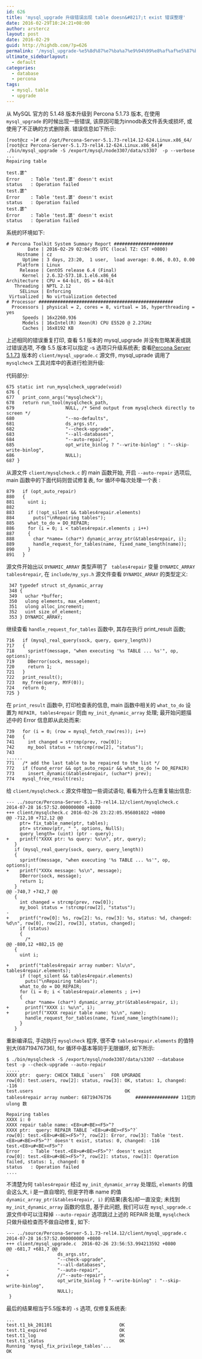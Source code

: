 ```yaml
---
id: 626
title: 'mysql_upgrade 升级错误出现 table doesn&#8217;t exist 错误整理'
date: 2016-02-29T10:24:21+08:00
author: arstercz
layout: post
date: 2016-02-29
guid: http://highdb.com/?p=626
permalink: '/mysql_upgrade-%e5%8d%87%e7%ba%a7%e9%94%99%e8%af%af%e5%87%ba%e7%8e%b0-table-doesnt-exist-%e9%94%99%e8%af%af%e6%95%b4%e7%90%86/'
ultimate_sidebarlayout:
  - default
categories:
  - database
  - percona
tags:
  - mysql，table
  - upgrade
---
```

从 MySQL 官方的 5.1.48 版本升级到 Percona 5.1.73 版本, 在使用 `mysql_upgrade` 的时候出现一些错误, 该原因可能为innodb表文件丢失或损坏, 或使用了不正确的方式删除表. 错误信息如下所示:
```
[root@cz ~]# cd /opt/Percona-Server-5.1.73-rel14.12-624.Linux.x86_64/
[root@cz Percona-Server-5.1.73-rel14.12-624.Linux.x86_64]# ./bin/mysql_upgrade -S /export/mysql/node3307/data/s3307  -p --verbose
...
Repairing table

test.蔢^
Error    : Table 'test.蔢' doesn't exist
status   : Operation failed
test.蔢^
Error    : Table 'test.蔢' doesn't exist
status   : Operation failed
test.蔢^
Error    : Table 'test.蔢' doesn't exist
status   : Operation failed
```

系统的环境如下:
```
# Percona Toolkit System Summary Report ######################
        Date | 2016-02-29 02:04:05 UTC (local TZ: CST +0800)
    Hostname | cz
      Uptime | 3 days, 23:20,  1 user,  load average: 0.06, 0.03, 0.00
    Platform | Linux
     Release | CentOS release 6.4 (Final)
      Kernel | 2.6.32-573.18.1.el6.x86_64
Architecture | CPU = 64-bit, OS = 64-bit
   Threading | NPTL 2.12
     SELinux | Enforcing
 Virtualized | No virtualization detected
# Processor ##################################################
  Processors | physical = 2, cores = 8, virtual = 16, hyperthreading = yes
      Speeds | 16x2260.936
      Models | 16xIntel(R) Xeon(R) CPU E5520 @ 2.27GHz
      Caches | 16x8192 KB
```

上述相同的错误重复打印, 查看 5.1 版本的 mysql_upgrade 并没有忽略某表或跳过错误选项, 不像 5.5 版本可以指定 -s 选项只升级系统表; 查看[Percona Server 5.1.73](https://www.percona.com/downloads/Percona-Server-5.1/Percona-Server-5.1.73-rel14.12/source/Percona-Server-5.1.73-rel14.12.tar.gz) 版本的 `client/mysql_upgrade.c` 源文件, mysql_uprade 调用了 `mysqlcheck` 工具对库中的表进行检测升级: 

代码部分:
```
675 static int run_mysqlcheck_upgrade(void)
676 {
677   print_conn_args("mysqlcheck");
678   return run_tool(mysqlcheck_path,
679                   NULL, /* Send output from mysqlcheck directly to screen */
680                   "--no-defaults",
681                   ds_args.str,
682                   "--check-upgrade",
683                   "--all-databases",
684                   "--auto-repair",
685                   opt_write_binlog ? "--write-binlog" : "--skip-write-binlog",
686                   NULL);
687 }
```

从源文件 `client/mysqlcheck.c` 的 main 函数开始, 开启 `--auto-repair` 选项后, main 函数中的下面代码则尝试修复表, for 循环中每次处理一个表 :
```
879   if (opt_auto_repair)
880   {
881     uint i;
882 
883     if (!opt_silent && tables4repair.elements)
884       puts("\nRepairing tables");
885     what_to_do = DO_REPAIR;
886     for (i = 0; i < tables4repair.elements ; i++)
887     {
888       char *name= (char*) dynamic_array_ptr(&tables4repair, i);
889       handle_request_for_tables(name, fixed_name_length(name));
890     }
891   }
```

源文件开始出以 `DYNAMIC_ARRAY` 类型声明了 ` tables4repair` 变量 `DYNAMIC_ARRAY tables4repair`, 在 `include/my_sys.h` 源文件查看 `DYNAMIC_ARRAY` 的类型定义:
```
 347 typedef struct st_dynamic_array
 348 {
 349   uchar *buffer;
 350   ulong elements, max_element;
 351   ulong alloc_increment;
 352   uint size_of_element;
 353 } DYNAMIC_ARRAY;
```

继续查看 `handle_request_for_tables` 函数中, 其存在执行 print_result 函数;
```
716   if (mysql_real_query(sock, query, query_length))
717   {
718     sprintf(message, "when executing '%s TABLE ... %s'", op, options);
719     DBerror(sock, message);
720     return 1;
721   }
722   print_result();
723   my_free(query, MYF(0));
724   return 0;
725 }
```

在 `print_result` 函数中, 打印检查表的信息, main 函数中相关的 `what_to_do` 设置为 `REPAIR, tables4repair` 则由 `my_init_dynamic_array` 处理; 最开始问题描述中的 Error 信息即从此处而来:
```
739   for (i = 0; (row = mysql_fetch_row(res)); i++)
740   {
741     int changed = strcmp(prev, row[0]);
742     my_bool status = !strcmp(row[2], "status");
743 
......
771   /* add the last table to be repaired to the list */
772   if (found_error && opt_auto_repair && what_to_do != DO_REPAIR)
773     insert_dynamic(&tables4repair, (uchar*) prev);
774   mysql_free_result(res);
```


给 `client/mysqlcheck.c` 源文件增加一些调试语句, 看看为什么在重复输出信息:
```
--- ../source/Percona-Server-5.1.73-rel14.12/client/mysqlcheck.c	2014-07-28 16:57:52.000000000 +0800
+++ client/mysqlcheck.c	2016-02-26 23:22:05.956801022 +0800
@@ -712,10 +712,12 @@
     ptr= fix_table_name(ptr, tables);
     ptr= strxmov(ptr, " ", options, NullS);
     query_length= (uint) (ptr - query);
+    printf("XXXX ptr: %s query: %s\n", ptr, query);
   }
   if (mysql_real_query(sock, query, query_length))
   {
     sprintf(message, "when executing '%s TABLE ... %s'", op, options);
+    printf("XXXx message: %s\n", message);
     DBerror(sock, message);
     return 1;
   }
@@ -740,7 +742,7 @@
   {
     int changed = strcmp(prev, row[0]);
     my_bool status = !strcmp(row[2], "status");
-
+    printf("row[0]: %s, row[2]: %s, row[3]: %s, status: %d, changed: %d\n", row[0], row[2], row[3], status, changed);
     if (status)
     {
       /*
@@ -880,12 +882,15 @@
   {
     uint i;
 
+    printf("tables4repair array number: %lu\n", tables4repair.elements);
     if (!opt_silent && tables4repair.elements)
       puts("\nRepairing tables");
     what_to_do = DO_REPAIR;
     for (i = 0; i < tables4repair.elements ; i++)
     {
       char *name= (char*) dynamic_array_ptr(&tables4repair, i);
+      printf("XXXX i: %u\n", i);
+      printf("XXXX repair table name: %s\n", name);
       handle_request_for_tables(name, fixed_name_length(name));
     }
   }
```

重新编译后, 手动执行 `mysqlcheck` 程序, 很不幸 `tables4repair.elements` 的值特别大(68719476736), for 循环中基本等同于无限循环, 如下所示:
```
$ ./bin/mysqlcheck -S /export/mysql/node3307/data/s3307 --database test -p --check-upgrade --auto-repair
.....
XXXX ptr:  query: CHECK TABLE `users`  FOR UPGRADE
row[0]: test.users, row[2]: status, row[3]: OK, status: 1, changed: -116
test.users                                  OK
tables4repair array number: 68719476736         ################ 11位的 ulong 数

Repairing tables
XXXX i: 0
XXXX repair table name: <E8>u#<BE><F5>^?
XXXX ptr:  query: REPAIR TABLE `<E8>u#<BE><F5>^?` 
row[0]: test.<E8>u#<BE><F5>^?, row[2]: Error, row[3]: Table 'test.<E8>u#<BE><F5>^?' doesn't exist, status: 0, changed: -116
test.<E8>u#<BE><F5>^?
Error    : Table 'test.<E8>u#<BE><F5>^?' doesn't exist
row[0]: test.<E8>u#<BE><F5>^?, row[2]: status, row[3]: Operation failed, status: 1, changed: 0
status   : Operation failed
....
```

不清楚为何 `tables4repair` 经过 `my_init_dynamic_array` 处理后, `elemants` 的值会这么大, i 是一直自增的, 但是字符串 name 的值 `dynamic_array_ptr(&tables4repair, i)` 的结果(表名)却一直没变;
未找到 `my_init_dynamic_array` 函数的信息, 基于此问题, 我们可以在 `mysql_upgrade.c` 源文件中可以注释掉 `--auto-repair` 选项跳过上述的 REPAIR 处理, `mysqlcheck` 只做升级检查而不做自动修复, 如下:
```
--- ../source/Percona-Server-5.1.73-rel14.12/client/mysql_upgrade.c	2014-07-28 16:57:52.000000000 +0800
+++ client/mysql_upgrade.c	2016-02-26 23:56:53.994213592 +0800
@@ -681,7 +681,7 @@
                   ds_args.str,
                   "--check-upgrade",
                   "--all-databases",
-                  "--auto-repair",
+                  //"--auto-repair",
                   opt_write_binlog ? "--write-binlog" : "--skip-write-binlog",
                   NULL);
 }
```
最后的结果相当于5.5版本的 `-s` 选项, 仅修复系统表:
```
...
test.t1_bk_201101                         OK
test.t1_expired                           OK
test.t1_log                               OK
test.t1_status                            OK
Running 'mysql_fix_privilege_tables'...
OK
```